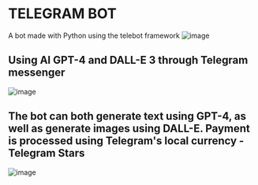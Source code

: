# TELEGRAM BOT
A bot made with Python using the telebot framework
![image](https://github.com/user-attachments/assets/0be780fc-9d36-4f4b-8f7a-1dd9cf62b75f)
## Using AI GPT-4 and DALL-E 3 through Telegram messenger
![image](https://github.com/user-attachments/assets/0673c578-05d9-48fe-a59c-efc612e51f43)
## The bot can both generate text using GPT-4, as well as generate images using DALL-E. Payment is processed using Telegram's local currency - Telegram Stars
![image](https://github.com/user-attachments/assets/5a987104-5e74-4b30-a605-061e2c5f8599)
